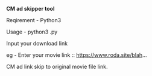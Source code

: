 <b>CM ad skipper tool</b><br>

 Reqirement - Python3 <br>
 
 Usage - python3 .py <br>
 
 Input your download link <br>
 
 eg - Enter your movie link :: https://www.roda.site/blah... <br>
 
CM ad link skip to original movie file link.


